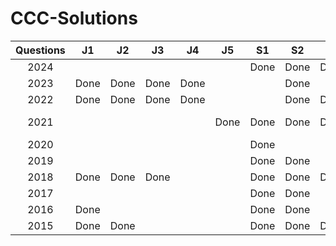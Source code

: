 # CCC-Solutions




| Questions | J1    | J2    | J3    | J4    | J5    | S1    | S2    | S3    | S4    | S5    | 
| :-----:   | :---: | :---: | :---: | :---: | :---: | :---: | :---: | :---: | :---: | :---: |
| 2024      |       |       |       |       |       | Done | Done | Done |       |      |
| 2023      | Done | Done | Done | Done |       |      | Done |      | Done |      |
| 2022      | Done | Done | Done | Done |      |       | Done | Done |      |       |
| 2021      |    |      |       |      | Done | Done | Done | Done | To Improve  | |
| 2020      |    |      |       |      |       | Done |      |       |      |       |
| 2019      |    |      |       |      |       | Done | Done |      |       |      |
| 2018      | Done | Done | Done |      |       | Done | Done | Done |       |      |
| 2017      |    |      |       |      |       |Done|Done|      |       |      |
| 2016      | Done |      |       |      |       |Done|Done|      | Done |      |
| 2015      | Done | Done |       |      |       |Done|Done|Done|       |      |

 
